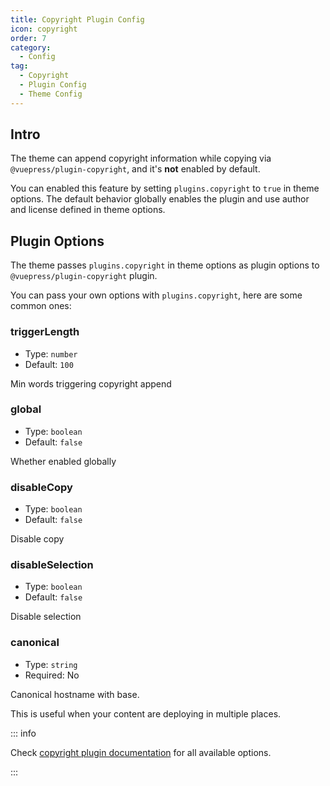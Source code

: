 ```yaml
---
title: Copyright Plugin Config
icon: copyright
order: 7
category:
  - Config
tag:
  - Copyright
  - Plugin Config
  - Theme Config
---
```


## Intro

The theme can append copyright information while copying via `@vuepress/plugin-copyright`, and it's **not** enabled by default.

You can enabled this feature by setting `plugins.copyright` to `true` in theme options. The default behavior globally enables the plugin and use author and license defined in theme options.

## Plugin Options

The theme passes `plugins.copyright` in theme options as plugin options to `@vuepress/plugin-copyright` plugin.

You can pass your own options with `plugins.copyright`, here are some common ones:

### triggerLength

- Type: `number`
- Default: `100`

Min words triggering copyright append

### global

- Type: `boolean`
- Default: `false`

Whether enabled globally

### disableCopy

- Type: `boolean`
- Default: `false`

Disable copy

### disableSelection

- Type: `boolean`
- Default: `false`

Disable selection

### canonical

- Type: `string`
- Required: No

Canonical hostname with base.

This is useful when your content are deploying in multiple places.

::: info

Check [copyright plugin documentation][copyright] for all available options.

:::

[copyright]: https://ecosystem.vuejs.press/plugins/features/copyright.html#options
